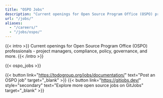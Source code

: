 ```yaml
---
title: "OSPO Jobs"
description: "Current openings for Open Source Program Office (OSPO) professionals - program managers, compliance, policy, governance & more"
url: "/jobs/"
aliases:
  - "/careers/"
  - "/jobs/ospo/"
---
```

{{< intro >}}
Current openings for Open Source Program Office (OSPO) professionals - project managers, compliance, policy, governance, and more.
{{< /intro >}}

{{< ospo_jobs >}}


{{< button link="https://todogroup.org/jobs/documentation/" text="Post an OSPO job" target="_blank" >}}
{{< button link="https://gitjobs.dev/" style="secondary" text="Explore more open source jobs on GitJobs" target="_blank" >}}
